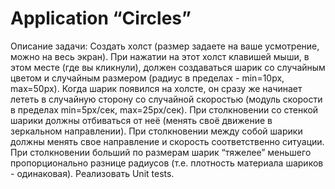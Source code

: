 # Application “Circles”

Описание задачи: Создать холст (размер задаете на ваше усмотрение, можно
на весь экран). При нажатии на этот холст клавишей мыши, в этом месте (где
вы кликнули), должен создаваться шарик со случайным цветом и случайным
размером (радиус в пределах - min=10px, max=50px). Когда шарик появился
на холсте, он сразу же начинает лететь в случайную сторону со случайной
скоростью (модуль скорости в пределах min=5px/сек, max=25px/сек). При
столкновении со стенкой шарики должны отбиваться от неё (менять своё
движение в зеркальном направлении). При столкновении между собой
шарики должны менять свое направление и скорость соответственно
ситуации. При столкновении больший по размерам шарик “тяжелее”
меньшего пропорционально разнице радиусов (т.е. плотность материала
шариков - одинаковая).
Реализовать Unit tests.
